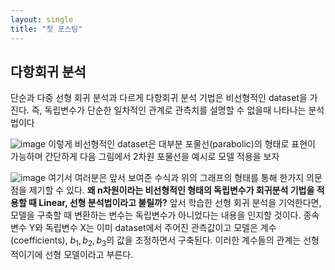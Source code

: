 ```yaml
---
layout: single
title: "첫 포스팅"
---
```


## 다항회귀 분석
단순과 다중 선형 회귀 분석과 다르게 다항회귀 분석 기법은 비선형적인 dataset을 가진다. 즉, 독립변수가 단순한 일차적인 관계로 관측치를 설명할 수 없을때 나타나는 분석법이다

![image](https://github.com/minshik0705/minshik0705.github.io/assets/112872144/b9423a77-1692-4ae1-a769-401e3bd0029b)
이렇게 비선형적인 dataset은 대부분 포물선(parabolic)의 형태로 표현이 가능하며 간단하게 다음 그림에서 2차원 포물선을 예시로 모델 적용을 보자


![image](https://github.com/minshik0705/minshik0705.github.io/assets/112872144/3c6c1d8e-08e5-479c-986e-bf52cd2d3da5)
여기서 여러분은 앞서 보여준 수식과 위의 그래프의 형태를 통해 한가지 의문점을 제기할 수 있다. **왜 n차원이라는 비선형적인 형태의 독립변수가 회귀분석 기법을 적용할 때 Linear, 선형 분석법이라고 불릴까?**
앞서 학습한 선형 회귀 분석을 기억한다면, 모델을 구축할 때 변환하는 변수는 독립변수가 아니었다는 내용을 인지할 것이다. 종속 변수 Y와 독립변수 X는 이미 dataset에서 주어진 관측값이고 모델은 계수(coefficients), $b_1, b_2, b_3$의 값을 조정하면서 구축된다. 이러한 계수들의 관계는 선형적이기에 선형 모델이라고 부른다.
